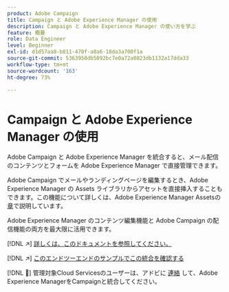 ```yaml
---
product: Adobe Campaign
title: Campaign と Adobe Experience Manager の使用
description: Campaign と Adobe Experience Manager の使い方を学ぶ
feature: 概要
role: Data Engineer
level: Beginner
exl-id: d1d57aa8-b811-470f-a8a6-18da3a700f1a
source-git-commit: 5363950db5092bc7e0a72a0823db1132a17dda33
workflow-type: tm+mt
source-wordcount: '163'
ht-degree: 73%

---
```


# Campaign と Adobe Experience Manager の使用

Adobe Campaign と Adobe Experience Manager を統合すると、メール配信のコンテンツとフォームを Adobe Experience Manager で直接管理できます。

Adobe Campaign でメールやランディングページを編集するとき、Adobe Experience Manager の Assets ライブラリからアセットを直接挿入することもできます。この機能について詳しくは、Adobe Experience Manager Assetsの[章](https://experienceleague.adobe.com/docs/experience-manager-cloud-service/assets/overview.html)で説明しています。

Adobe Experience Manager のコンテンツ編集機能と Adobe Campaign の配信機能の両方を最大限に活用できます。

[!DNL :arrow_upper_right:] [詳しくは、このドキュメントを参照してください。](https://experienceleague.adobe.com/docs/experience-manager-65/administering/integration/campaignonpremise.html?lang=ja#aem-and-adobe-campaign-integration-workflow)

[!DNL :arrow_upper_right:] [このエンドツーエンドのサンプルでこの統合を確認する](https://experienceleague.adobe.com/docs/campaign-classic/using/integrating-with-adobe-experience-cloud/adobe-experience-manager/creating-an-experience-manager-newsletter.html?lang=ja#integrating-with-adobe-experience-cloud)

[!DNL :speech_balloon:] 管理対象Cloud Servicesのユーザーは、アドビに [連絡](../start/campaign-faq.md#support) して、Adobe Experience ManagerをCampaignと統合してください。

